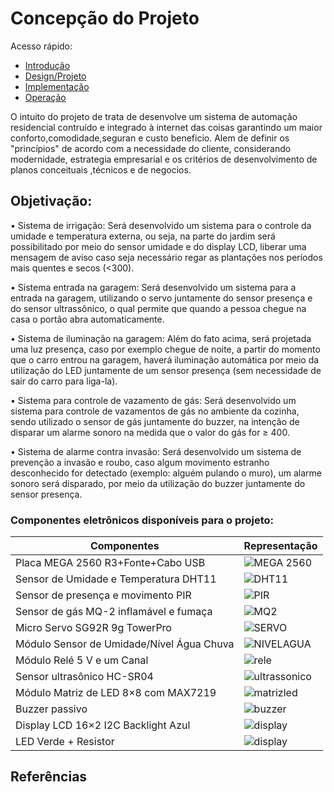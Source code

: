 # Concepção do Projeto

Acesso rápido:
  
 - [Introdução](./introdução.md)
  - [Design/Projeto](./design.md)
  - [Implementação](./implementação.md)
  - [Operação](./operação.md)

  O intuito do projeto  de trata de desenvolve um sistema de automação residencial contruído e integrado à internet das coisas garantindo um maior conforto,comodidade,seguran e custo beneficio. Alem de definir os "princípios" de acordo com a necessidade do cliente, considerando modernidade, estrategia empresarial e os critérios de desenvolvimento de planos conceituais ,técnicos e de negocios.
  
  ## Objetivação:
  
  •	Sistema de irrigação:
Será desenvolvido um sistema para o controle da umidade e temperatura externa, ou seja, na parte do jardim será possibilitado por meio do sensor umidade e do display LCD, liberar uma mensagem de aviso caso seja necessário regar as plantações nos períodos mais quentes e secos (<300).

•	Sistema entrada na garagem:
Será desenvolvido um sistema para a entrada na garagem, utilizando o servo juntamente do sensor presença e do sensor ultrassônico, o qual permite que quando a pessoa chegue na casa o portão abra automaticamente. 

•	Sistema de iluminação na garagem:
Além do fato acima, será projetada uma luz presença, caso por exemplo chegue de noite, a partir do momento que o carro entrou na garagem, haverá iluminação automática por meio da utilização do LED juntamente de um sensor presença (sem necessidade de sair do carro para liga-la).

•	Sistema para controle de vazamento de gás:
Será desenvolvido um sistema para controle de vazamentos de gás no ambiente da cozinha, sendo utilizado o sensor de gás juntamente do buzzer, na intenção de disparar um alarme sonoro na medida que o valor do gás for ≥ 400.

•	Sistema de alarme contra invasão:
Será desenvolvido um sistema de prevenção a invasão e roubo, caso algum movimento estranho desconhecido for detectado (exemplo: alguém pulando o muro), um alarme sonoro será disparado, por meio da utilização do buzzer juntamente do sensor presença.  
  
### Componentes eletrônicos disponíveis para o projeto:

| Componentes                          |Representação       |
| -------------------------------------|------------------- |
|  Placa MEGA 2560 R3+Fonte+Cabo USB          |![MEGA 2560](https://www.filipeflop.com/wp-content/uploads/2017/07/1AC04-1.jpg) |
|Sensor de Umidade e Temperatura DHT11        | ![DHT11](https://www.filipeflop.com/wp-content/uploads/2017/07/Dht11.jpg) |
|Sensor de presença e movimento PIR        | ![PIR](https://www.filipeflop.com/wp-content/uploads/2017/07/1220801-2.jpg) |
|Sensor de gás MQ-2 inflamável e fumaça     |![MQ2](https://www.filipeflop.com/wp-content/uploads/2017/07/sku_193001_2.png) |
|   Micro Servo SG92R 9g TowerPro           |![SERVO](https://cdn.awsli.com.br/600x450/535/535286/produto/121183340/f853b364ba.jpg) |
|Módulo Sensor de Umidade/Nível Água Chuva | ![NIVELAGUA](https://cdn.awsli.com.br/600x700/468/468162/produto/25255981/eb4cd1de03.jpg) |
|   Módulo Relé 5 V e um Canal                            |![rele](https://www.filipeflop.com/wp-content/uploads/2017/07/SKU099653h.jpg) |
|   Sensor ultrasônico HC-SR04                             | ![ultrassonico](https://cdn.awsli.com.br/600x700/78/78150/produto/2888532/62bc744cec.jpg) |
|   Módulo Matriz de LED 8×8 com MAX7219    | ![matrizled](https://www.usinainfo.com.br/1017274-thickbox_default/modulo-matriz-de-led-8x8-vermelho-max7219-jumpers.jpg) |
|   Buzzer passivo                                                     | ![buzzer](https://www.filipeflop.com/wp-content/uploads/2017/07/2-142.jpg) |
|   Display LCD 16×2 I2C Backlight Azul             | ![display](https://cdn.awsli.com.br/600x700/468/468162/produto/19414150/display-lcd-16x2-i2c-backlight-azul-7ff37942.jpg) |
|   LED Verde + Resistor             | ![display]( https://http2.mlstatic.com/D_NQ_NP_880713-MLB42892435467_072020-O.webp) |

## Referências

